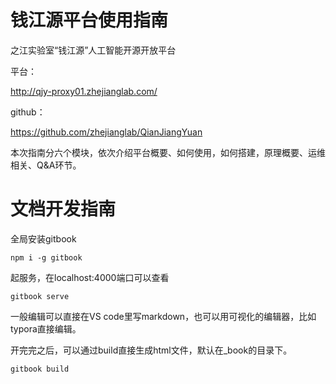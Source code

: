 # 钱江源平台使用指南



之江实验室“钱江源”人工智能开源开放平台



平台：

<http://qjy-proxy01.zhejianglab.com/>

github：

<https://github.com/zhejianglab/QianJiangYuan>



本次指南分六个模块，依次介绍平台概要、如何使用，如何搭建，原理概要、运维相关、Q&A环节。


# 文档开发指南

全局安装gitbook

```
npm i -g gitbook
```

起服务，在localhost:4000端口可以查看

```
gitbook serve
```

一般编辑可以直接在VS code里写markdown，也可以用可视化的编辑器，比如typora直接编辑。

开完完之后，可以通过build直接生成html文件，默认在_book的目录下。

```
gitbook build
```

